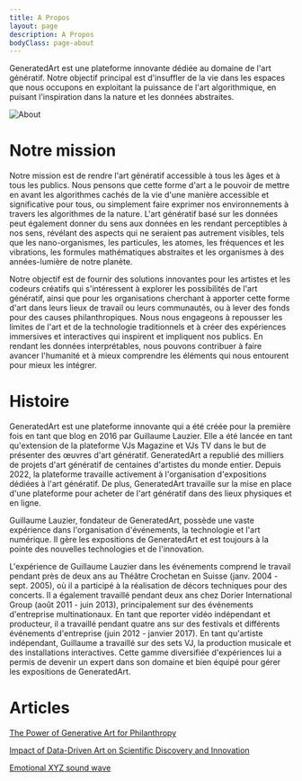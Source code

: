 ```yaml
---
title: A Propos
layout: page
description: A Propos
bodyClass: page-about
---
```


GeneratedArt est une plateforme innovante dédiée au domaine de l'art génératif. Notre objectif principal est d'insuffler de la vie dans les espaces que nous occupons en exploitant la puissance de l'art algorithmique, en puisant l'inspiration dans la nature et les données abstraites.

![About](/images/illustrations/goal.png)

# Notre mission

Notre mission est de rendre l'art génératif accessible à tous les âges et à tous les publics. Nous pensons que cette forme d'art a le pouvoir de mettre en avant les algorithmes cachés de la vie d'une manière accessible et significative pour tous, ou simplement faire exprimer nos environnements à travers les algorithmes de la nature. L'art génératif basé sur les données peut également donner du sens aux données en les rendant perceptibles à nos sens, révélant des aspects qui ne seraient pas autrement visibles, tels que les nano-organismes, les particules, les atomes, les fréquences et les vibrations, les formules mathématiques abstraites et les organismes à des années-lumière de notre planète.

Notre objectif est de fournir des solutions innovantes pour les artistes et les codeurs créatifs qui s'intéressent à explorer les possibilités de l'art génératif, ainsi que pour les organisations cherchant à apporter cette forme d'art dans leurs lieux de travail ou leurs communautés, ou à lever des fonds pour des causes philanthropiques. Nous nous engageons à repousser les limites de l'art et de la technologie traditionnels et à créer des expériences immersives et interactives qui inspirent et impliquent nos publics. En rendant les données interprétables, nous pouvons contribuer à faire avancer l'humanité et à mieux comprendre les éléments qui nous entourent pour mieux les intégrer.

# Histoire

GeneratedArt est une plateforme innovante qui a été créée pour la première fois en tant que blog en 2016 par Guillaume Lauzier. Elle a été lancée en tant qu'extension de la plateforme VJs Magazine et VJs TV dans le but de présenter des œuvres d'art génératif. GeneratedArt a republié des milliers de projets d'art génératif de centaines d'artistes du monde entier. Depuis 2022, la plateforme travaille activement à l'organisation d'expositions dédiées à l'art génératif. De plus, GeneratedArt travaille sur la mise en place d'une plateforme pour acheter de l'art génératif dans des lieux physiques et en ligne.

Guillaume Lauzier, fondateur de GeneratedArt, possède une vaste expérience dans l'organisation d'événements, la technologie et l'art numérique. Il gère les expositions de GeneratedArt et est toujours à la pointe des nouvelles technologies et de l'innovation.

L'expérience de Guillaume Lauzier dans les événements comprend le travail pendant près de deux ans au Théâtre Crochetan en Suisse (janv. 2004 - sept. 2005), où il a participé à la réalisation de décors techniques pour des concerts. Il a également travaillé pendant deux ans chez Dorier International Group (août 2011 - juin 2013), principalement sur des événements d'entreprise multinationaux. En tant que reporter vidéo indépendant et producteur, il a travaillé pendant quatre ans sur des festivals et différents événements d'entreprise (juin 2012 - janvier 2017). En tant qu'artiste indépendant, Guillaume a travaillé sur des sets VJ, la production musicale et des installations interactives. Cette gamme diversifiée d'expériences lui a permis de devenir un expert dans son domaine et bien équipé pour gérer les expositions de GeneratedArt.

# Articles

[The Power of Generative Art for Philanthropy](https://medium.com/generatedart/the-power-of-generative-art-for-philanthropy-953d655dda08)

[Impact of Data-Driven Art on Scientific Discovery and Innovation](https://medium.com/generatedart/impact-of-data-driven-art-on-scientific-discovery-and-innovation-c60f126aeb65)

[Emotional XYZ sound wave](https://medium.com/generatedart/emotional-xyz-sound-wave-a1c5b7f3bb34)
